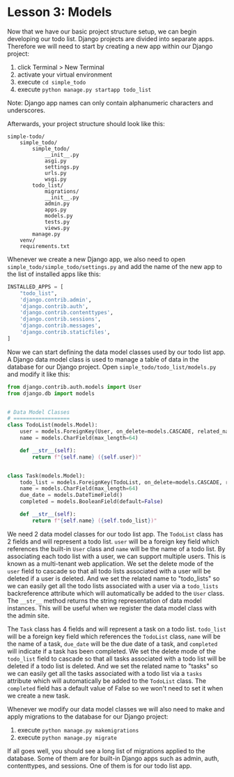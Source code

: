 # Lesson 3: Models

Now that we have our basic project structure setup, we can begin developing our todo list. Django projects are divided into separate apps. Therefore we will need to start by creating a new app within our Django project:
01. click Terminal > New Terminal
02. activate your virtual environment
03. execute `cd simple_todo`
04. execute `python manage.py startapp todo_list`

Note: Django app names can only contain alphanumeric characters and underscores.

Afterwards, your project structure should look like this:
```
simple-todo/
    simple_todo/
        simple_todo/
            __init__.py
            asgi.py
            settings.py
            urls.py
            wsgi.py
        todo_list/
            migrations/
            __init__.py
            admin.py
            apps.py
            models.py
            tests.py
            views.py
        manage.py
    venv/
    requirements.txt
```

Whenever we create a new Django app, we also need to open `simple_todo/simple_todo/settings.py` and add the name of the new app to the list of installed apps like this:
```python
INSTALLED_APPS = [
    "todo_list",
    'django.contrib.admin',
    'django.contrib.auth',
    'django.contrib.contenttypes',
    'django.contrib.sessions',
    'django.contrib.messages',
    'django.contrib.staticfiles',
]
```

Now we can start defining the data model classes used by our todo list app. A Django data model class is used to manage a table of data in the database for our Django project. Open `simple_todo/todo_list/models.py` and modify it like this:
```python
from django.contrib.auth.models import User
from django.db import models


# Data Model Classes
# ==================
class TodoList(models.Model):
    user = models.ForeignKey(User, on_delete=models.CASCADE, related_name="todo_lists")
    name = models.CharField(max_length=64)

    def __str__(self):
        return f"{self.name} ({self.user})"


class Task(models.Model):
    todo_list = models.ForeignKey(TodoList, on_delete=models.CASCADE, related_name="tasks")
    name = models.CharField(max_length=64)
    due_date = models.DateTimeField()
    completed = models.BooleanField(default=False)

    def __str__(self):
        return f"{self.name} ({self.todo_list})"
```

We need 2 data model classes for our todo list app. The `TodoList` class has 2 fields and will represent a todo list. `user` will be a foreign key field which references the built-in `User` class and `name` will be the name of a todo list. By associating each todo list with a user, we can support multiple users. This is known as a multi-tenant web application. We set the delete mode of the `user` field to cascade so that all todo lists associated with a user will be deleted if a user is deleted. And we set the related name to "todo_lists" so we can easily get all the todo lists associated with a user via a `todo_lists` backreference attribute which will automatically be added to the `User` class. The `__str__` method returns the string representation of data model instances. This will be useful when we register the data model class with the admin site.

The `Task` class has 4 fields and will represent a task on a todo list. `todo_list` will be a foreign key field which references the `TodoList` class, `name` will be the name of a task, `due_date` will be the due date of a task, and `completed` will indicate if a task has been completed. We set the delete mode of the `todo_list` field to cascade so that all tasks associated with a todo list will be deleted if a todo list is deleted. And we set the related name to "tasks" so we can easily get all the tasks associated with a todo list via a `tasks` attribute which will automatically be added to the `TodoList` class. The `completed` field has a default value of False so we won't need to set it when we create a new task.

Whenever we modify our data model classes we will also need to make and apply migrations to the database for our Django project:
01. execute `python manage.py makemigrations`
02. execute `python manage.py migrate`

If all goes well, you should see a long list of migrations applied to the database. Some of them are for built-in Django apps such as admin, auth, contenttypes, and sessions. One of them is for our todo list app.
